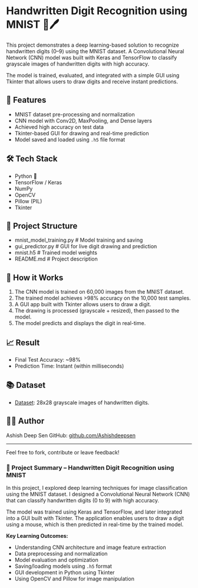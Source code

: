 
# Handwritten Digit Recognition using MNIST 🧠🖊️

This project demonstrates a deep learning-based solution to recognize handwritten digits (0–9) using the MNIST dataset. A Convolutional Neural Network (CNN) model was built with Keras and TensorFlow to classify grayscale images of handwritten digits with high accuracy.

The model is trained, evaluated, and integrated with a simple GUI using Tkinter that allows users to draw digits and receive instant predictions.

## 🚀 Features

- MNIST dataset pre-processing and normalization
- CNN model with Conv2D, MaxPooling, and Dense layers
- Achieved high accuracy on test data
- Tkinter-based GUI for drawing and real-time prediction
- Model saved and loaded using `.h5` file format

## 🛠️ Tech Stack

- Python 🐍
- TensorFlow / Keras
- NumPy
- OpenCV
- Pillow (PIL)
- Tkinter

## 📂 Project Structure

- mnist_model_training.py # Model training and saving
- gui_predictor.py # GUI for live digit drawing and prediction
- mnist.h5 # Trained model weights
- README.md # Project description

  
## 🧠 How it Works

1. The CNN model is trained on 60,000 images from the MNIST dataset.
2. The trained model achieves >98% accuracy on the 10,000 test samples.
3. A GUI app built with Tkinter allows users to draw a digit.
4. The drawing is processed (grayscale + resized), then passed to the model.
5. The model predicts and displays the digit in real-time.

## 📈 Result

- Final Test Accuracy: ~98%
- Prediction Time: Instant (within milliseconds)

## 📚 Dataset

- [Dataset](https://www.kaggle.com/datasets/puneet6060/intel-image-classification): 28x28 grayscale images of handwritten digits.

## 🙋‍♂️ Author

Ashish Deep Sen 
GitHub: [github.com/Ashishdeepsen](https://github.com/Ashishdeepsen)

---

Feel free to fork, contribute or leave feedback!


### 📘 Project Summary – Handwritten Digit Recognition using MNIST

In this project, I explored deep learning techniques for image classification using the MNIST dataset. I designed a Convolutional Neural Network (CNN) that can classify handwritten digits (0 to 9) with high accuracy. 

The model was trained using Keras and TensorFlow, and later integrated into a GUI built with Tkinter. The application enables users to draw a digit using a mouse, which is then predicted in real-time by the trained model. 

**Key Learning Outcomes:**

- Understanding CNN architecture and image feature extraction
- Data preprocessing and normalization
- Model evaluation and optimization
- Saving/loading models using `.h5` format
- GUI development in Python using Tkinter
- Using OpenCV and Pillow for image manipulation

